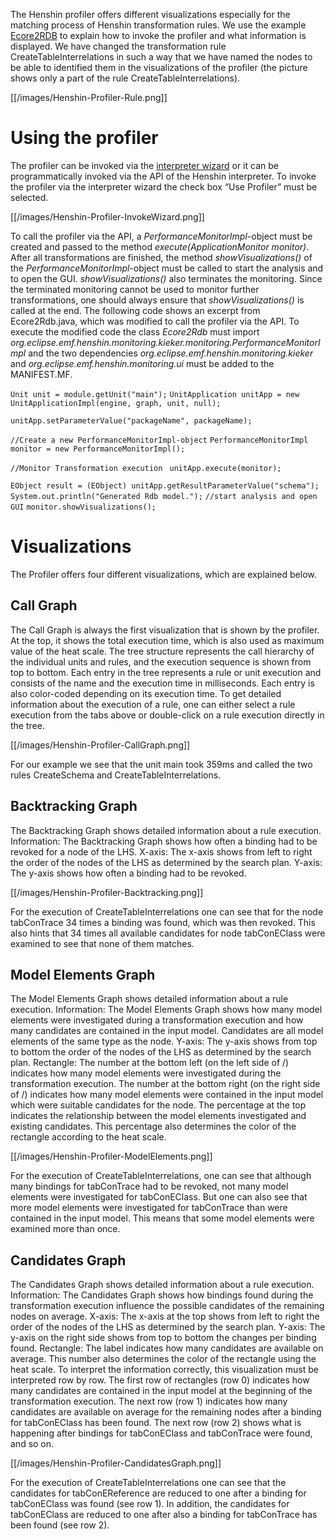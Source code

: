 The Henshin profiler offers different visualizations especially for the matching process of Henshin transformation rules. We use the example [Ecore2RDB](https://wiki.eclipse.org/Henshin/Examples/Ecore2RDB) to explain how to invoke the profiler and what information is displayed. We have changed the transformation rule CreateTableInterrelations in such a way that we have named the nodes to be able to identified them in the visualizations of the profiler (the picture shows only a part of the rule CreateTableInterrelations).

[[/images/Henshin-Profiler-Rule.png]]

# Using the profiler

The profiler can be invoked via the [interpreter wizard](https://wiki.eclipse.org/Henshin/Interpreter#Interpreter_Wizard) or it can be programmatically invoked via the API of the Henshin interpreter. To invoke the profiler via the interpreter wizard the check box “Use Profiler” must be selected.

[[/images/Henshin-Profiler-InvokeWizard.png]]

To call the profiler via the API, a _PerformanceMonitorImpl_-object must be created and passed to the method _execute(ApplicationMonitor monitor)_. After all transformations are finished, the method _showVisualizations()_ of the _PerformanceMonitorImpl_-object must be called to start the analysis and to open the GUI. _showVisualizations()_ also terminates the monitoring. Since the terminated monitoring cannot be used to monitor further transformations, one should always ensure that _showVisualizations()_ is called at the end. The following code shows an excerpt from Ecore2Rdb.java, which was modified to call the profiler via the API. To execute the modified code the class _Ecore2Rdb_ must import _org.eclipse.emf.henshin.monitoring.kieker.monitoring.PerformanceMonitorImpl_ and the two dependencies _org.eclipse.emf.henshin.monitoring.kieker_ and _org.eclipse.emf.henshin.monitoring.ui_ must be added to the MANIFEST.MF.

`Unit unit = module.getUnit("main");`
`UnitApplication unitApp = new UnitApplicationImpl(engine, graph, unit, null);`
 
`unitApp.setParameterValue("packageName", packageName);`
 
`//Create a new PerformanceMonitorImpl-object`
`PerformanceMonitorImpl monitor = new PerformanceMonitorImpl(); `
 
`//Monitor Transformation execution	`
`unitApp.execute(monitor);`
 
`EObject result = (EObject) unitApp.getResultParameterValue("schema");`
`System.out.println("Generated Rdb model.");`
`//start analysis and open GUI`
`monitor.showVisualizations();`

# Visualizations

The Profiler offers four different visualizations, which are explained below.

## Call Graph

The Call Graph is always the first visualization that is shown by the profiler. At the top, it shows the total execution time, which is also used as maximum value of the heat scale. The tree structure represents the call hierarchy of the individual units and rules, and the execution sequence is shown from top to bottom. Each entry in the tree represents a rule or unit execution and consists of the name and the execution time in milliseconds. Each entry is also color-coded depending on its execution time. To get detailed information about the execution of a rule, one can either select a rule execution from the tabs above or double-click on a rule execution directly in the tree.

[[/images/Henshin-Profiler-CallGraph.png]]

For our example we see that the unit main took 359ms and called the two rules CreateSchema and CreateTableInterrelations.

## Backtracking Graph

The Backtracking Graph shows detailed information about a rule execution. Information: The Backtracking Graph shows how often a binding had to be revoked for a node of the LHS. X-axis: The x-axis shows from left to right the order of the nodes of the LHS as determined by the search plan. Y-axis: The y-axis shows how often a binding had to be revoked.

[[/images/Henshin-Profiler-Backtracking.png]]

For the execution of CreateTableInterrelations one can see that for the node tabConTrace 34 times a binding was found, which was then revoked. This also hints that 34 times all available candidates for node tabConEClass were examined to see that none of them matches.

## Model Elements Graph

The Model Elements Graph shows detailed information about a rule execution. Information: The Model Elements Graph shows how many model elements were investigated during a transformation execution and how many candidates are contained in the input model. Candidates are all model elements of the same type as the node. Y-axis: The y-axis shows from top to bottom the order of the nodes of the LHS as determined by the search plan. Rectangle: The number at the bottom left (on the left side of /) indicates how many model elements were investigated during the transformation execution. The number at the bottom right (on the right side of /) indicates how many model elements were contained in the input model which were suitable candidates for the node. The percentage at the top indicates the relationship between the model elements investigated and existing candidates. This percentage also determines the color of the rectangle according to the heat scale.

[[/images/Henshin-Profiler-ModelElements.png]]

For the execution of CreateTableInterrelations, one can see that although many bindings for tabConTrace had to be revoked, not many model elements were investigated for tabConEClass. But one can also see that more model elements were investigated for tabConTrace than were contained in the input model. This means that some model elements were examined more than once.

## Candidates Graph

The Candidates Graph shows detailed information about a rule execution. Information: The Candidates Graph shows how bindings found during the transformation execution influence the possible candidates of the remaining nodes on average. X-axis: The x-axis at the top shows from left to right the order of the nodes of the LHS as determined by the search plan. Y-axis: The y-axis on the right side shows from top to bottom the changes per binding found. Rectangle: The label indicates how many candidates are available on average. This number also determines the color of the rectangle using the heat scale. To interpret the information correctly, this visualization must be interpreted row by row. The first row of rectangles (row 0) indicates how many candidates are contained in the input model at the beginning of the transformation execution. The next row (row 1) indicates how many candidates are available on average for the remaining nodes after a binding for tabConEClass has been found. The next row (row 2) shows what is happening after bindings for tabConEClass and tabConTrace were found, and so on.

[[/images/Henshin-Profiler-CandidatesGraph.png]]

For the execution of CreateTableInterrelations one can see that the candidates for tabConEReference are reduced to one after a binding for tabConEClass was found (see row 1). In addition, the candidates for tabConEClass are reduced to one after also a binding for tabConTrace has been found (see row 2).